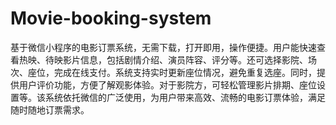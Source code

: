 # Movie-booking-system
基于微信小程序的电影订票系统，无需下载，打开即用，操作便捷。用户能快速查看热映、待映影片信息，包括剧情介绍、演员阵容、评分等。还可选择影院、场次、座位，完成在线支付。系统支持实时更新座位情况，避免重复选座。同时，提供用户评价功能，方便了解观影体验。对于影院方，可轻松管理影片排期、座位设置等。该系统依托微信的广泛使用，为用户带来高效、流畅的电影订票体验，满足随时随地订票需求。 
